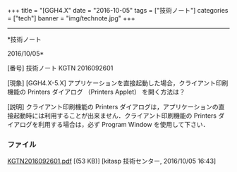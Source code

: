 ﻿+++
title = "[GGH4.X"
date = "2016-10-05"
tags = ["技術ノート"]
categories = ["tech"]
banner = "img/technote.jpg"
+++

-----------------------------------------------------------------------------------------------------------------------------

*技術ノート

2016/10/05*


[番号]
技術ノート KGTN 2016092601

[現象]
[GGH4.X-5.X]
アプリケーションを直接起動した場合，クライアント印刷機能の Printers
ダイアログ （Printers Applet） を開く方法は？

[説明]
クライアント印刷機能の Printers
ダイアログは，アプリケーションの直接起動時には利用することが出来ません．クライアント印刷機能の
Printers ダイアログを利用する場合は，必ず Program Window
を使用して下さい．


### ファイル

 
 


[KGTN2016092601.pdf](http://techreport.kitasp.net/attachments/download/3090/KGTN2016092601.pdf)
 [(53 KB)] [kitasp 技術センター, 2016/10/05
16:43]


 


 

